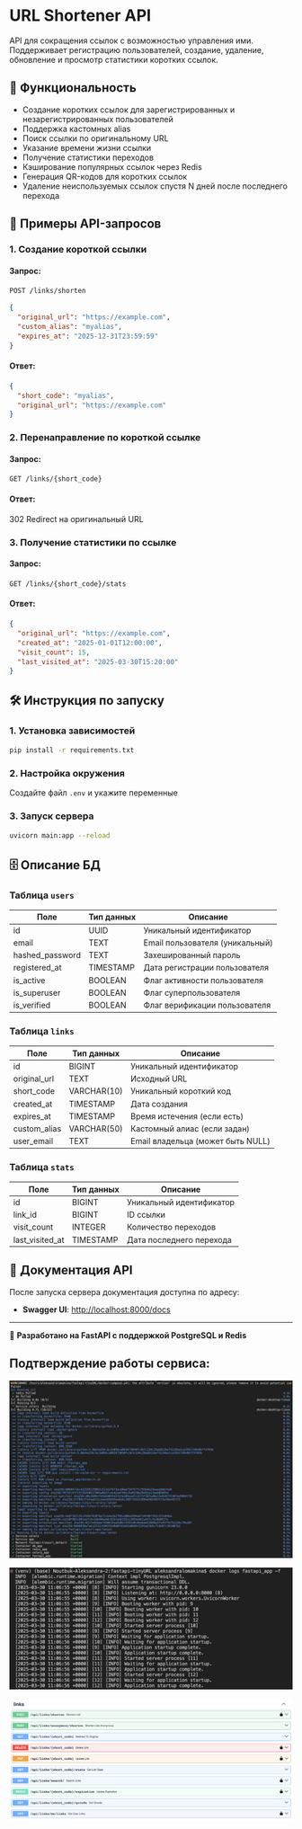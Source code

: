# URL Shortener API

API для сокращения ссылок с возможностью управления ими. Поддерживает регистрацию пользователей, создание, удаление, обновление и просмотр статистики коротких ссылок.

## 🚀 Функциональность
- Создание коротких ссылок для зарегистрированных и незарегистрированных пользователей
- Поддержка кастомных alias
- Поиск ссылки по оригинальному URL
- Указание времени жизни ссылки
- Получение статистики переходов
- Кэширование популярных ссылок через Redis
- Генерация QR-кодов для коротких ссылок
- Удаление неиспользуемых ссылок спустя N дней после последнего перехода

## 📡 Примеры API-запросов

### 1. Создание короткой ссылки
#### Запрос:
```http
POST /links/shorten
```
```json
{
  "original_url": "https://example.com",
  "custom_alias": "myalias",
  "expires_at": "2025-12-31T23:59:59"
}
```
#### Ответ:
```json
{
  "short_code": "myalias",
  "original_url": "https://example.com"
}
```

### 2. Перенаправление по короткой ссылке
#### Запрос:
```http
GET /links/{short_code}
```
#### Ответ:
302 Redirect на оригинальный URL

### 3. Получение статистики по ссылке
#### Запрос:
```http
GET /links/{short_code}/stats
```
#### Ответ:
```json
{
  "original_url": "https://example.com",
  "created_at": "2025-01-01T12:00:00",
  "visit_count": 15,
  "last_visited_at": "2025-03-30T15:20:00"
}
```

## 🛠 Инструкция по запуску
### 1. Установка зависимостей
```sh
pip install -r requirements.txt
```

### 2. Настройка окружения
Создайте файл `.env` и укажите переменные

### 3. Запуск сервера
```sh
uvicorn main:app --reload
```

## 🗄️ Описание БД
### Таблица `users`
| Поле          | Тип данных   | Описание                        |
|--------------|------------|--------------------------------|
| id          | UUID        | Уникальный идентификатор      |
| email       | TEXT        | Email пользователя (уникальный) |
| hashed_password | TEXT    | Захешированный пароль         |
| registered_at | TIMESTAMP  | Дата регистрации пользователя |
| is_active   | BOOLEAN     | Флаг активности пользователя  |
| is_superuser | BOOLEAN    | Флаг суперпользователя        |
| is_verified | BOOLEAN     | Флаг верификации пользователя |

### Таблица `links`
| Поле          | Тип данных   | Описание                        |
|--------------|------------|--------------------------------|
| id          | BIGINT      | Уникальный идентификатор      |
| original_url| TEXT        | Исходный URL                  |
| short_code  | VARCHAR(10) | Уникальный короткий код       |
| created_at  | TIMESTAMP   | Дата создания                 |
| expires_at  | TIMESTAMP   | Время истечения (если есть)   |
| custom_alias| VARCHAR(50) | Кастомный алиас (если задан)  |
| user_email  | TEXT        | Email владельца (может быть NULL) |

### Таблица `stats`
| Поле           | Тип данных  | Описание                          |
|---------------|------------|----------------------------------|
| id           | BIGINT      | Уникальный идентификатор        |
| link_id      | BIGINT      | ID ссылки                        |
| visit_count  | INTEGER    | Количество переходов            |
| last_visited_at | TIMESTAMP | Дата последнего перехода       |


## 📄 Документация API
После запуска сервера документация доступна по адресу:
- **Swagger UI**: [http://localhost:8000/docs](http://localhost:9999/docs)

---
🔗 **Разработано на FastAPI с поддержкой PostgreSQL и Redis**

## Подтверждение работы сервиса:

![alt text](image.png)

![alt text](image-1.png)

![alt text](image-2.png)